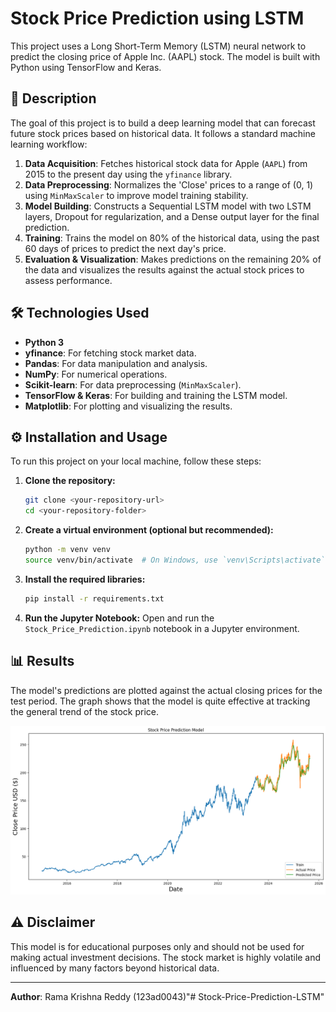 # Stock Price Prediction using LSTM

This project uses a Long Short-Term Memory (LSTM) neural network to predict the closing price of Apple Inc. (AAPL) stock. The model is built with Python using TensorFlow and Keras.

## 📜 Description

The goal of this project is to build a deep learning model that can forecast future stock prices based on historical data. It follows a standard machine learning workflow:

1.  **Data Acquisition**: Fetches historical stock data for Apple (`AAPL`) from 2015 to the present day using the `yfinance` library.
2.  **Data Preprocessing**: Normalizes the 'Close' prices to a range of (0, 1) using `MinMaxScaler` to improve model training stability.
3.  **Model Building**: Constructs a Sequential LSTM model with two LSTM layers, Dropout for regularization, and a Dense output layer for the final prediction.
4.  **Training**: Trains the model on 80% of the historical data, using the past 60 days of prices to predict the next day's price.
5.  **Evaluation & Visualization**: Makes predictions on the remaining 20% of the data and visualizes the results against the actual stock prices to assess performance.

## 🛠️ Technologies Used

* **Python 3**
* **yfinance**: For fetching stock market data.
* **Pandas**: For data manipulation and analysis.
* **NumPy**: For numerical operations.
* **Scikit-learn**: For data preprocessing (`MinMaxScaler`).
* **TensorFlow & Keras**: For building and training the LSTM model.
* **Matplotlib**: For plotting and visualizing the results.

## ⚙️ Installation and Usage

To run this project on your local machine, follow these steps:

1.  **Clone the repository:**
    ```bash
    git clone <your-repository-url>
    cd <your-repository-folder>
    ```

2.  **Create a virtual environment (optional but recommended):**
    ```bash
    python -m venv venv
    source venv/bin/activate  # On Windows, use `venv\Scripts\activate`
    ```

3.  **Install the required libraries:**
    ```bash
    pip install -r requirements.txt
    ```

4.  **Run the Jupyter Notebook:**
    Open and run the `Stock_Price_Prediction.ipynb` notebook in a Jupyter environment.

## 📊 Results

The model's predictions are plotted against the actual closing prices for the test period. The graph shows that the model is quite effective at tracking the general trend of the stock price.

![Stock Price Prediction Model](./images/result.png)

## ⚠️ Disclaimer

This model is for educational purposes only and should not be used for making actual investment decisions. The stock market is highly volatile and influenced by many factors beyond historical data.

---
**Author**: Rama Krishna Reddy (123ad0043)"# Stock-Price-Prediction-LSTM" 
